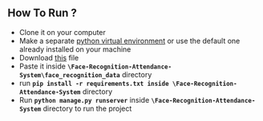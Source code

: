 ## How To Run ?
- Clone it on your computer
- Make a separate [python virtual environment](https://packaging.python.org/guides/installing-using-pip-and-virtual-environments/) or use the default one already installed on your machine
- Download [this](https://drive.google.com/file/d/1Ov2sLzZNTJYl-tao_kAqC7favcwB8Vp4/view?usp=sharing) file 
 - Paste it inside **``` \Face-Recognition-Attendance-System\face_recognition_data ```** directory
- run **``` pip install -r requirements.txt inside \Face-Recognition-Attendance-System ```** directory
- Run **``` python manage.py runserver ```** inside **``` \Face-Recognition-Attendance-System ```** directory to run the project


